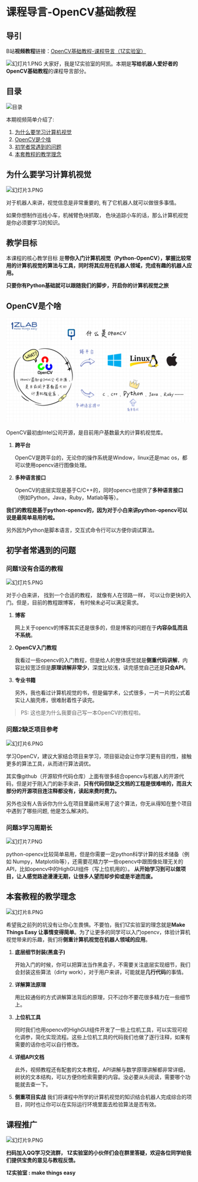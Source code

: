 # 课程导言-OpenCV基础教程




## 导引
B站**视频教程**链接：[OpenCV基础教程-课程导言（1Z实验室）](https://www.bilibili.com/video/av27857638)

![幻灯片1.PNG](./image/幻灯片1.PNG)
大家好，我是1Z实验室的阿凯。本期是**写给机器人爱好者的OpenCV基础教程**的课程导言部分。



## 目录

![目录](./image/幻灯片2.PNG)

本期视频简单介绍了:



1. [为什么要学习计算机视觉](#为什么要学习计算机视觉)
2. [OpenCV是个啥](#OpenCV是个啥)
3. [初学者常遇到的问题](#初学者常遇到的问题)
4. [本套教程的教学理念](#本套教程的教学理念)



## 为什么要学习计算机视觉



![幻灯片3.PNG](./image/幻灯片3.PNG)



对于机器人来讲，视觉信息是非常重要的, 有了它机器人就可以做很多事情。

如果你想制作巡线小车，机械臂色块抓取， 色块追踪小车的话，那么计算机视觉是你必须要学习的知识。



## 教学目标



本课程的核心教学目标 是**带你入门计算机视觉（Python-OpenCV），掌握比较常用的计算机视觉的算法与工具，同时将其应用在机器人领域，完成有趣的机器人应用。**

**只要你有Python基础就可以跟随我们的脚步，开启你的计算机视觉之旅**



## OpenCV是个啥
![幻灯片4.PNG](./image/幻灯片4.png)



OpenCV最初由Intel公司开源，是目前用户基数最大的计算机视觉库。



1. **跨平台**

    OpenCV是跨平台的，无论你的操作系统是Window，linux还是mac os，都可以使用opencv进行图像处理。

2. **多种语言接口** 

   OpenCV的底层实现是基于C/C++的，同时opencv也提供了**多种语言接口**（例如Python，Java，Ruby，Matlab等等）。



**我们的教程是基于python-opencv的，因为对于小白来讲python-opencv可以说是最简单易用的啦。**

另外因为Python是脚本语言，交互式命令行可以方便你调试算法。



## 初学者常遇到的问题

### 问题1没有合适的教程

![幻灯片5.PNG](./image/幻灯片5.PNG)

对于小白来讲， 找到一个合适的教程， 就像有人在领路一样， 可以让你更快的入门。但是，目前的教程跟博客， 有时候未必可以满足需求。



1. **博客**

   网上关于opencv的博客其实还是很多的，但是博客的问题在于**内容杂乱而且不系统**。

2. **OpenCV入门教程**

   我看过一些opencv的入门教程，但是给人的整体感觉就是**侧重代码讲解**，内容比较宽泛但是**原理讲解非常少**，深度比较浅，读完感觉自己还是**只会API**。

3. **专业书籍**

   另外，我也看过计算机视觉的书，但是偏学术，公式很多，一片一片的公式着实让人脑壳疼，很难耐着性子读完。



> PS: 这也是为什么我要自己写一本OpenCV的教程啦。



### 问题2缺乏项目参考



![幻灯片6.PNG](./image/幻灯片6.PNG)

学习OpenCV，建议大家结合项目来学习，项目驱动会让你学习更有目的性，接触更多的算法工具，从而进行算法调优。

其实像github（开源软件代码仓库）上面有很多结合opencv与机器人的开源代码，但是对于刚入门的新手来讲，**只有代码但缺乏文档的工程是很难啃的，而且大部分的开源项目连注释都没有，读起来费时费力。**

另外也没有人告诉你为什么在项目里最终采用了这个算法，你无从得知在整个项目中遇到了哪些问题, 他是怎么解决的。



### 问题3学习周期长

![幻灯片7.PNG](./image/幻灯片7.PNG)


python-opencv比较简单易用，但是你需要一定python科学计算的技术储备（例如 Numpy，Matplotlib等），还需要花精力学一些opencv中跟图像处理无关的API，比如opencv中的HighGUI组件（写上位机用的）。 
**从开始学习到可以做项目，让人感觉路途漫漫无期，让很多人望而却步抑或是半途而废。**

## 本套教程的教学理念

![幻灯片8.PNG](./image/幻灯片8.PNG)



希望我之前列的坑没有让你心生畏惧。不要怕，我们1Z实验室的理念就是**Make Things Easy 让事情变得简单**。为了让更多的同学可以入门opencv，体验计算机视觉带来的乐趣，我们将**侧重计算机视觉在机器人领域的应用**。

1. **底层细节封装(黑盒子)**

   开始入门的时候，你可以把算法当作黑盒子，不需要关注底层实现细节，我们会封装这些算法（dirty work），对于用户来讲，可能就是**几行代码**的事情。

2. **详解算法原理**

   用比较通俗的方式讲解算法背后的原理，只不过你不要花很多精力在一些细节上。

3. **上位机工具**

   同时我们也用opencv的HighGUI组件开发了一些上位机工具，可以实现可视化调参，简化实现流程。这些上位机工具的代码我们也做了逐行注释，如果有需要的话你也可以自行修改。

4. **详细API文档** 

   此外，视频教程还有配套的文本教程，API讲解与数学原理讲解都非常详细，树状的文本结构，可以方便你检索需要的内容。没必要从头阅读，需要哪个功能就去查一下。

5. **侧重项目实战** 我们将课程中所学的计算机视觉的知识结合机器人完成综合的项目，同时也让你可以在实际运行环境里面去检验算法是否有效。



## 课程推广

![幻灯片9.PNG](./image/幻灯片9.PNG)

**扫码加入QQ学习交流群， 1Z实验室的小伙伴们会在群里答疑，欢迎各位同学给我们提供宝贵的意见与教程反馈。**


**1Z实验室 : make things easy**





